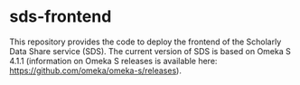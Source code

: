 # sds-frontend

This repository provides the code to deploy the frontend of the Scholarly Data Share service (SDS). The current version of SDS is based on Omeka S 4.1.1 (information on Omeka S releases is available here: https://github.com/omeka/omeka-s/releases).
